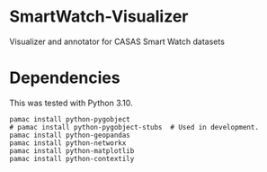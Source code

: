 # SmartWatch-Visualizer
Visualizer and annotator for CASAS Smart Watch datasets


# Dependencies
This was tested with Python 3.10.
```commandline
pamac install python-pygobject
# pamac install python-pygobject-stubs  # Used in development.
pamac install python-geopandas
pamac install python-networkx
pamac install python-matplotlib
pamac install python-contextily
```
